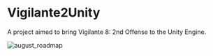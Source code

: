 # Vigilante2Unity
A project aimed to bring Vigilante 8: 2nd Offense to the Unity Engine.

![august_roadmap](https://user-images.githubusercontent.com/10352091/129281614-ec918ff2-fdab-43e6-a62f-0bc18345a883.png)



